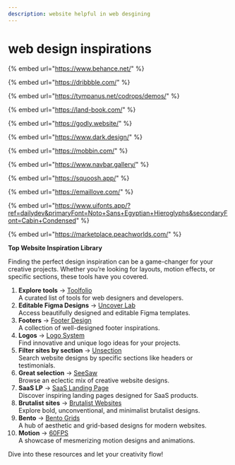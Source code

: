 ```yaml
---
description: website helpful in web desgining
---
```


# web design inspirations



{% embed url="https://www.behance.net/" %}

{% embed url="https://dribbble.com/" %}

{% embed url="https://tympanus.net/codrops/demos/" %}

{% embed url="https://land-book.com/" %}

{% embed url="https://godly.website/" %}

{% embed url="https://www.dark.design/" %}

{% embed url="https://mobbin.com/" %}

{% embed url="https://www.navbar.gallery/" %}

{% embed url="https://squoosh.app/" %}

{% embed url="https://emaillove.com/" %}

{% embed url="https://www.uifonts.app/?ref=dailydev&primaryFont=Noto+Sans+Egyptian+Hieroglyphs&secondaryFont=Cabin+Condensed" %}

{% embed url="https://marketplace.peachworlds.com/" %}



**Top Website Inspiration Library**

Finding the perfect design inspiration can be a game-changer for your creative projects. Whether you’re looking for layouts, motion effects, or specific sections, these tools have you covered.

1. **Explore tools** → [Toolfolio](http://toolfolio.io/)\
   A curated list of tools for web designers and developers.
2. **Editable Figma Designs** → [Uncover Lab](http://uncoverlab.co/)\
   Access beautifully designed and editable Figma templates.
3. **Footers** → [Footer Design](http://footer.design/)\
   A collection of well-designed footer inspirations.
4. **Logos** → [Logo System](http://logosystem.co/)\
   Find innovative and unique logo ideas for your projects.
5. **Filter sites by section** → [Unsection](http://unsection.com/)\
   Search website designs by specific sections like headers or testimonials.
6. **Great selection** → [SeeSaw](http://seesaw.website/)\
   Browse an eclectic mix of creative website designs.
7. **SaaS LP** → [SaaS Landing Page](http://saaslandingpage.com/)\
   Discover inspiring landing pages designed for SaaS products.
8. **Brutalist sites** → [Brutalist Websites](http://brutalistwebsites.com/)\
   Explore bold, unconventional, and minimalist brutalist designs.
9. **Bento** → [Bento Grids](http://bentogrids.com/)\
   A hub of aesthetic and grid-based designs for modern websites.
10. **Motion** → [60FPS](http://60fps.design/)\
    A showcase of mesmerizing motion designs and animations.

Dive into these resources and let your creativity flow!



